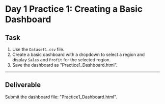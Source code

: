 # Day 1 Practice 1: Creating a Basic Dashboard

## Task
1. Use the `Dataset1.csv` file.
2. Create a basic dashboard with a dropdown to select a region and display `Sales` and `Profit` for the selected region.
3. Save the dashboard as "Practice1_Dashboard.html".

---

## Deliverable
Submit the dashboard file: "Practice1_Dashboard.html".